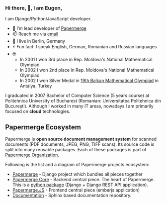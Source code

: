 ### Hi there, 👋, I am Eugen,

I am Django/Python/JavaScript developer.

- 🌱 I’m lead developer of [Papermerge](https://www.papermerge.com)
- 📫 Reach me via [email](mailto:eugen@papermerge.com)
- :round_pushpin: I live in Berlin, Germany
- ⚡ Fun fact: I speak English, German, Romanian and Russian languages
- :nerd_face:
    - In 2001 I won 3rd place in Rep. Moldova's National Mathematical Olympiad
    - In 2002 I won 2nd place in Rep. Moldova's National Mathematical Olympiad
    - In 2002 I won Silver Medal in [19th Balkan Mathematical Olympiad](https://en.wikipedia.org/wiki/Balkan_Mathematical_Olympiad) in Antalya, Turkey

I graduated in 2007 Bachelor of Computer Science (5 years course) at
Politehnica University of Bucharest (Romanian: Universitatea Politehnica din
București). Although I worked in many IT areas, nowadays I am primarily
focused on **cloud** technologies.

## Papermerge Ecosystem

Papermerge is **open source document management system** for scanned documents
(PDF documents, JPEG, PNG, TIFF scans). Its source code is split into many
reusable packages. Each of these packages is part of [Papermerge Organization](https://github.com/papermerge).

Following is the list and a diagram of Papermerge projects ecosystem:

* [Papermerge](https://github.com/ciur/papermerge) - Django project which bundles all pieces together
* [Papermerge Core](https://github.com/papermerge/papermerge-core) - Backend central piece. The heart of Papermerge. This is a [python package](https://pypi.org/project/papermerge-core/) (Django + Django REST API application).
* [Papermerge.JS](https://github.com/papermerge/papermerge.js) - Frontend central piece (emberjs application)
* [Documentation](https://github.com/papermerge/documentation) - Sphinx based documentation repository.
